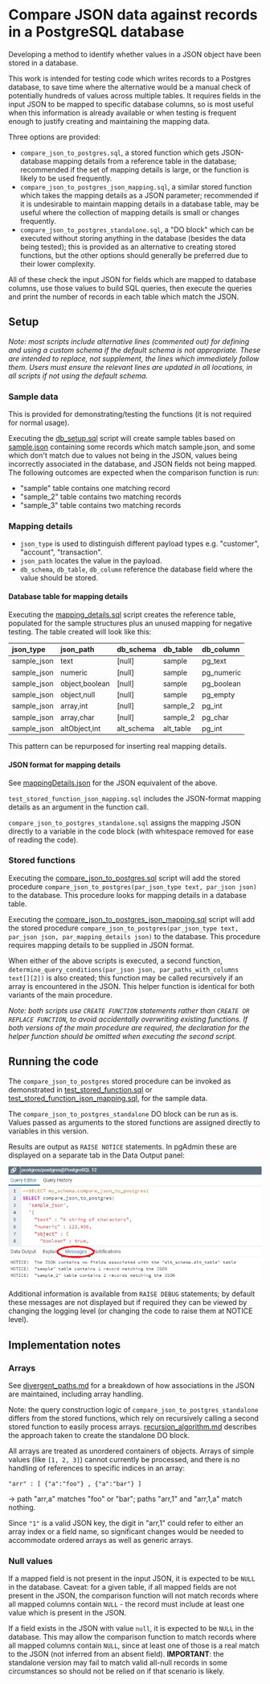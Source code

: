 # Compare JSON data against records in a PostgreSQL database

Developing a method to identify whether values in a JSON object have been stored in a database.

This work is intended for testing code which writes records to a Postgres database, to save time where the alternative would be a manual check of potentially hundreds of values across multiple tables. It requires fields in the input JSON to be mapped to specific database columns, so is most useful when this information is already available or when testing is frequent enough to justify creating and maintaining the mapping data.

Three options are provided:

- `compare_json_to_postgres.sql`, a stored function which gets JSON-database mapping details from a reference table in the database; recommended if the set of mapping details is large, or the function is likely to be used frequently.
- `compare_json_to_postgres_json_mapping.sql`, a similar stored function which takes the mapping details as a JSON parameter; recommended if it is undesirable to maintain mapping details in a database table, may be useful where the collection of mapping details is small or changes frequently.
- `compare_json_to_postgres_standalone.sql`, a "DO block" which can be executed without storing anything in the database (besides the data being tested); this is provided as an alternative to creating stored functions, but the other options should generally be preferred due to their lower complexity.

All of these check the input JSON for fields which are mapped to database columns, use those values to build SQL queries, then execute the queries and print the number of records in each table which match the JSON.

## Setup

*Note: most scripts include alternative lines (commented out) for defining and using a custom schema if the default schema is not appropriate. These are intended to replace, not supplement, the lines which immediately follow them. Users must ensure the relevant lines are updated in all locations, in all scripts if not using the default schema.*

### Sample data

This is provided for demonstrating/testing the functions (it is not required for normal usage).

Executing the [db_setup.sql](./sql/db_setup.sql) script will create sample tables based on [sample.json](./resources/sample.json) containing some records which match sample.json, and some which don't match due to values not being in the JSON, values being incorrectly associated in the database, and JSON fields not being mapped. The following outcomes are expected when the comparison function is run:

- "sample" table contains one matching record
- "sample_2" table contains two matching records
- "sample_3" table contains two matching records

### Mapping details

- `json_type` is used to distinguish different payload types e.g. "customer", "account", "transaction".
- `json_path` locates the value in the payload.
- `db_schema`, `db_table`, `db_column` reference the database field where the value should be stored.

#### Database table for mapping details

Executing the [mapping_details.sql](./sql/mapping_details.sql) script creates the reference table, populated for the sample structures plus an unused mapping for negative testing. The table created will look like this:

json_type   | json_path      | db_schema     | db_table    | db_column  
:-----------|:---------------|:--------------|:------------|:-----------
sample_json | text           | [null]        | sample      | pg_text    
sample_json | numeric        | [null]        | sample      | pg_numeric
sample_json | object,boolean | [null]        | sample      | pg_boolean
sample_json | object,null    | [null]        | sample      | pg_empty
sample_json | array,int      | [null]        | sample_2    | pg_int
sample_json | array,char     | [null]        | sample_2    | pg_char
sample_json | altObject,int  | alt_schema    | alt_table   | pg_int

This pattern can be repurposed for inserting real mapping details.

#### JSON format for mapping details

See [mappingDetails.json](./resources/mappingDetails.json) for the JSON equivalent of the above.

`test_stored_function_json_mapping.sql` includes the JSON-format mapping details as an argument in the function call.

`compare_json_to_postgres_standalone.sql` assigns the mapping JSON directly to a variable in the code block (with whitespace removed for ease of reading the code).

### Stored functions

Executing the [compare_json_to_postgres.sql](./sql/compare_json_to_postgres.sql) script will add the stored procedure `compare_json_to_postgres(par_json_type text, par_json json)` to the database. This procedure looks for mapping details in a database table.

Executing the [compare_json_to_postgres_json_mapping.sql](./sql/compare_json_to_postgres_json_mapping.sql) script will add the stored procedure `compare_json_to_postgres(par_json_type text, par_json json, par_mapping_details json)` to the database. This procedure requires mapping details to be supplied in JSON format.

When either of the above scripts is executed, a second function, `determine_query_conditions(par_json json, par_paths_with_columns text[][2])` is also created; this function may be called recursively if an array is encountered in the JSON. This helper function is identical for both variants of the main procedure.

*Note: both scripts use `CREATE FUNCTION` statements rather than `CREATE OR REPLACE FUNCTION`, to avoid accidentally overwriting existing functions. If both versions of the main procedure are required, the declaration for the helper function should be omitted when executing the second script.*

## Running the code

The `compare_json_to_postgres` stored procedure can be invoked as demonstrated in [test_stored_function.sql](./sql/test_stored_function.sql) or [test_stored_function_json_mapping.sql](./sql/test_stored_function_json_mapping.sql), for the sample data.

The `compare_json_to_postgres_standalone` DO block can be run as is. Values passed as arguments to the stored functions are assigned directly to variables in this version.

Results are output as `RAISE NOTICE` statements. In pgAdmin these are displayed on a separate tab in the Data Output panel:

![Where to find notices in pgAdmin interface](./resources/messages_in_pgadmin.png)

Additional information is available from `RAISE DEBUG` statements; by default these messages are not displayed but if required they can be viewed by changing the logging level (or changing the code to raise them at NOTICE level).

## Implementation notes

### Arrays

See [divergent_paths.md](./divergent_paths.md) for a breakdown of how associations in the JSON are maintained, including array handling.

Note: the query construction logic of `compare_json_to_postgres_standalone` differs from the stored functions, which rely on recursively calling a second stored function to easily process arrays. [recursion_algorithm.md](recursion_algorithm.md) describes the approach taken to create the standalone DO block.

All arrays are treated as unordered containers of objects. Arrays of simple values (like `[1, 2, 3]`) cannot currently be processed, and there is no handling of references to specific indices in an array:

    "arr" : [ {"a":"foo"} , {"a":"bar"} ]

-> path "arr,a" matches "foo" or "bar"; paths "arr,1" and "arr,1,a" match nothing.

Since `"1"` is a valid JSON key, the digit in "arr,1" could refer to either an array index or a field name, so significant changes would be needed to accommodate ordered arrays as well as generic arrays.

### Null values

If a mapped field is not present in the input JSON, it is expected to be `NULL` in the database. Caveat: for a given table, if all mapped fields are not present in the JSON, the comparison function will not match records where all mapped columns contain `NULL` - the record must include at least one value which is present in the JSON.

If a field exists in the JSON with value `null`, it is expected to be `NULL` in the database. This may allow the comparison function to match records where all mapped columns contain `NULL`, since at least one of those is a real match to the JSON (not inferred from an absent field). **IMPORTANT**: the standalone version may fail to match valid all-null records in some circumstances so should not be relied on if that scenario is likely.
